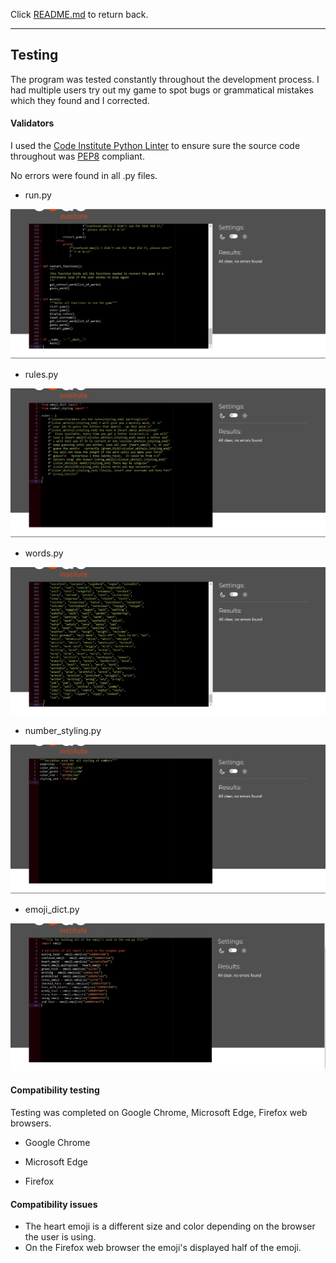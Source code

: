 Click [README.md](/README.md) to return back.

---

## Testing

The program was tested constantly throughout the development process. I had multiple users try out my game to spot bugs or grammatical mistakes which they found and I corrected.

#### Validators

I used the [Code Institute Python Linter](https://pep8ci.herokuapp.com/#) to ensure sure the source code throughout was [PEP8](https://legacy.python.org/dev/peps/pep-0008/) compliant.

No errors were found in all .py files.

- run.py

![CI Linter PEP8 test for run.py](/documentation/doc-imgs/ci_linter_validation_run.py.webp)

- rules.py

![CI Linter PEP8 test for rules.py](/documentation/doc-imgs/ci_linter_validation_rules.py.webp)

- words.py

![CI Linter PEP8 test for words.py](/documentation/doc-imgs/ci_linter_validation_words.py.webp)

- number_styling.py

![CI Linter PEP8 test for number_styling.py](/documentation/doc-imgs/ci_linter_validation_number_styling.py.webp)

- emoji_dict.py

![CI Linter PEP8 test for emoji_dict.py](/documentation/doc-imgs/ci_linter_validation_emoji_dict.py.webp)

#### Compatibility testing

Testing was completed on Google Chrome, Microsoft Edge, Firefox web browsers.

- Google Chrome

- Microsoft Edge

- Firefox

#### Compatibility issues

- The heart emoji is a different size and color depending on the browser the user is using.
- On the Firefox web browser the emoji's displayed half of the emoji.
